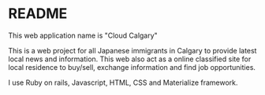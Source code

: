 # README

This web application name is "Cloud Calgary"

This is a web project for all Japanese immigrants in Calgary to provide latest local news and information. This web also act as a online classified site for local residence to buy/sell, exchange information and find job opportunities.

I use Ruby on rails, Javascript, HTML, CSS and Materialize framework.

